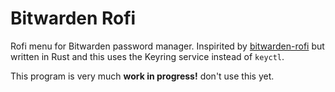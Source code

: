 # Bitwarden Rofi

Rofi menu for Bitwarden password manager. Inspirited by [bitwarden-rofi](https://github.com/mattydebie/bitwarden-rofi) but written in Rust and this uses the Keyring service instead of `keyctl`.

This program is very much **work in progress!** don't use this yet.
